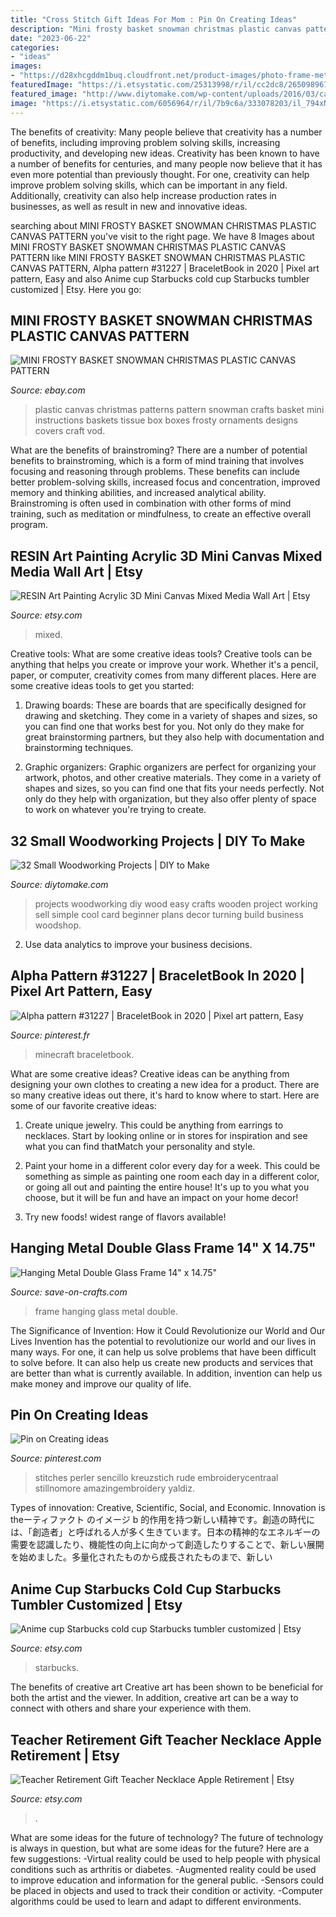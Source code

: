 ```yaml
---
title: "Cross Stitch Gift Ideas For Mom : Pin On Creating Ideas"
description: "Mini frosty basket snowman christmas plastic canvas pattern"
date: "2023-06-22"
categories:
- "ideas"
images:
- "https://d28xhcgddm1buq.cloudfront.net/product-images/photo-frame-metal-hanging-14x14in-1.jpg"
featuredImage: "https://i.etsystatic.com/25313998/r/il/cc2dc8/2650989677/il_794xN.2650989677_p8xx.jpg"
featured_image: "http://www.diytomake.com/wp-content/uploads/2016/03/card-holder.jpg"
image: "https://i.etsystatic.com/6056964/r/il/7b9c6a/333078203/il_794xN.333078203.jpg"
---
```



The benefits of creativity: Many people believe that creativity has a number of benefits, including improving problem solving skills, increasing productivity, and developing new ideas.
Creativity has been known to have a number of benefits for centuries, and many people now believe that it has even more potential than previously thought. For one, creativity can help improve problem solving skills, which can be important in any field. Additionally, creativity can also help increase production rates in businesses, as well as result in new and innovative ideas.

	

		
searching about MINI FROSTY BASKET SNOWMAN CHRISTMAS PLASTIC CANVAS PATTERN you've visit to the right page. We have 8 Images about MINI FROSTY BASKET SNOWMAN CHRISTMAS PLASTIC CANVAS PATTERN like MINI FROSTY BASKET SNOWMAN CHRISTMAS PLASTIC CANVAS PATTERN, Alpha pattern #31227 | BraceletBook in 2020 | Pixel art pattern, Easy and also Anime cup Starbucks cold cup Starbucks tumbler customized | Etsy. Here you go:
		
    
## MINI FROSTY BASKET SNOWMAN CHRISTMAS PLASTIC CANVAS PATTERN

<img loading=lazy src="http://i.ebayimg.com/images/i/182145820251-0-1/s-l1000.jpg" onerror="this.onerror=null;this.src='https://tse3.mm.bing.net/th?id=OIP.8sKltZS9i7fpM7Phfc45mgHaKQ&amp;pid=15.1';" alt="MINI FROSTY BASKET SNOWMAN CHRISTMAS PLASTIC CANVAS PATTERN">

_Source: ebay.com_

>plastic canvas christmas patterns pattern snowman crafts basket mini instructions baskets tissue box boxes frosty ornaments designs covers craft vod. 

	

What are the benefits of brainstroming?
There are a number of potential benefits to brainstroming, which is a form of mind training that involves focusing and reasoning through problems. These benefits can include better problem-solving skills, increased focus and concentration, improved memory and thinking abilities, and increased analytical ability. Brainstroming is often used in combination with other forms of mind training, such as meditation or mindfulness, to create an effective overall program.

    
## RESIN Art Painting Acrylic 3D Mini Canvas Mixed Media Wall Art | Etsy

<img loading=lazy src="https://i.etsystatic.com/7899739/r/il/479a92/1705736603/il_794xN.1705736603_fsaw.jpg" onerror="this.onerror=null;this.src='https://tse3.mm.bing.net/th?id=OIP.ClX2hJKRACu_B_9cmsyzigHaHa&amp;pid=15.1';" alt="RESIN Art Painting Acrylic 3D Mini Canvas Mixed Media Wall Art | Etsy">

_Source: etsy.com_

>mixed. 

	

Creative tools: What are some creative ideas tools?
Creative tools can be anything that helps you create or improve your work. Whether it's a pencil, paper, or computer, creativity comes from many different places. Here are some creative ideas tools to get you started:
1. Drawing boards: These are boards that are specifically designed for drawing and sketching. They come in a variety of shapes and sizes, so you can find one that works best for you. Not only do they make for great brainstorming partners, but they also help with documentation and brainstorming techniques.

2. Graphic organizers: Graphic organizers are perfect for organizing your artwork, photos, and other creative materials. They come in a variety of shapes and sizes, so you can find one that fits your needs perfectly. Not only do they help with organization, but they also offer plenty of space to work on whatever you're trying to create.

    
## 32 Small Woodworking Projects | DIY To Make

<img loading=lazy src="http://www.diytomake.com/wp-content/uploads/2016/03/card-holder.jpg" onerror="this.onerror=null;this.src='https://tse4.mm.bing.net/th?id=OIP.EpL8YHLKw8WSN5sJoEvNywHaJ3&amp;pid=15.1';" alt="32 Small Woodworking Projects | DIY to Make">

_Source: diytomake.com_

>projects woodworking diy wood easy crafts wooden project working sell simple cool card beginner plans decor turning build business woodshop. 

	

2. Use data analytics to improve your business decisions.

    
## Alpha Pattern #31227 | BraceletBook In 2020 | Pixel Art Pattern, Easy

<img loading=lazy src="https://i.pinimg.com/736x/a3/72/2e/a3722e24a2e04affc9ef0498f40e03f3.jpg" onerror="this.onerror=null;this.src='https://tse1.mm.bing.net/th?id=OIP.2Z5tNjb3_ORujSYcnC9M8QHaHa&amp;pid=15.1';" alt="Alpha pattern #31227 | BraceletBook in 2020 | Pixel art pattern, Easy">

_Source: pinterest.fr_

>minecraft braceletbook. 

	

What are some creative ideas?
Creative ideas can be anything from designing your own clothes to creating a new idea for a product. There are so many creative ideas out there, it's hard to know where to start. Here are some of our favorite creative ideas:
1. Create unique jewelry. This could be anything from earrings to necklaces. Start by looking online or in stores for inspiration and see what you can find thatMatch your personality and style.

2. Paint your home in a different color every day for a week. This could be something as simple as painting one room each day in a different color, or going all out and painting the entire house! It's up to you what you choose, but it will be fun and have an impact on your home decor!

3. Try new foods! widest range of flavors available!

    
## Hanging Metal Double Glass Frame 14&quot; X 14.75&quot;

<img loading=lazy src="https://d28xhcgddm1buq.cloudfront.net/product-images/photo-frame-metal-hanging-14x14in-1.jpg" onerror="this.onerror=null;this.src='https://tse4.mm.bing.net/th?id=OIP.tgFqycyvT9oMxCbFobZEvgHaLH&amp;pid=15.1';" alt="Hanging Metal Double Glass Frame 14&quot; x 14.75&quot;">

_Source: save-on-crafts.com_

>frame hanging glass metal double. 

	

The Significance of Invention: How it Could Revolutionize our World and Our Lives
Invention has the potential to revolutionize our world and our lives in many ways. For one, it can help us solve problems that have been difficult to solve before. It can also help us create new products and services that are better than what is currently available. In addition, invention can help us make money and improve our quality of life.

    
## Pin On Creating Ideas

<img loading=lazy src="https://i.pinimg.com/736x/96/dd/dc/96dddcdbbbea656218a534313b269cb5.jpg" onerror="this.onerror=null;this.src='https://tse3.mm.bing.net/th?id=OIP.28Jv3AOhE7AXxavtOK38fAHaLe&amp;pid=15.1';" alt="Pin on Creating ideas">

_Source: pinterest.com_

>stitches perler sencillo kreuzstich rude embroiderycentraal stillnomore amazingembroidery yaldiz. 

	

Types of innovation: Creative, Scientific, Social, and Economic.
Innovation is theーティファクト のイメージ b 的作用を持つ新しい精神です。創造の時代には、「創造者」と呼ばれる人が多く生きています。日本の精神的なエネルギーの需要を認識したり、機能性の向上に向かって創造したりすることで、新しい展開を始めました。多量化されたものから成長されたものまで、新しい

    
## Anime Cup Starbucks Cold Cup Starbucks Tumbler Customized | Etsy

<img loading=lazy src="https://i.etsystatic.com/25313998/r/il/cc2dc8/2650989677/il_794xN.2650989677_p8xx.jpg" onerror="this.onerror=null;this.src='https://tse1.mm.bing.net/th?id=OIP.sJsUsz62-vjCiTBjPsEN9gHaJ4&amp;pid=15.1';" alt="Anime cup Starbucks cold cup Starbucks tumbler customized | Etsy">

_Source: etsy.com_

>starbucks. 

	

The benefits of creative art
Creative art has been shown to be beneficial for both the artist and the viewer. In addition, creative art can be a way to connect with others and share your experience with them.

    
## Teacher Retirement Gift Teacher Necklace Apple Retirement | Etsy

<img loading=lazy src="https://i.etsystatic.com/6056964/r/il/7b9c6a/333078203/il_794xN.333078203.jpg" onerror="this.onerror=null;this.src='https://tse1.mm.bing.net/th?id=OIP.IGMJHaIOBhwl7Q8nmrhqEQHaJ1&amp;pid=15.1';" alt="Teacher Retirement Gift Teacher Necklace Apple Retirement | Etsy">

_Source: etsy.com_

>. 

	

What are some ideas for the future of technology?
The future of technology is always in question, but what are some ideas for the future? Here are a few suggestions: 
-Virtual reality could be used to help people with physical conditions such as arthritis or diabetes. 
-Augmented reality could be used to improve education and information for the general public. 
-Sensors could be placed in objects and used to track their condition or activity. 
-Computer algorithms could be used to learn and adapt to different environments.

